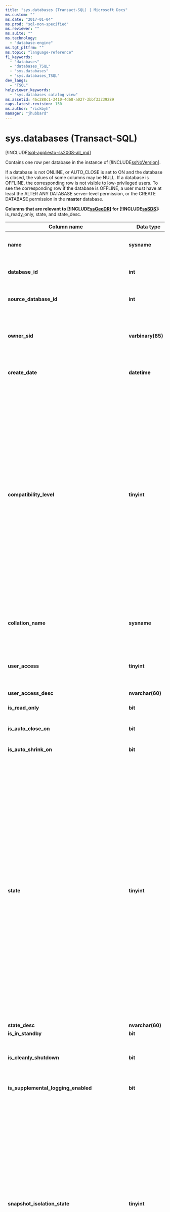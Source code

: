 ```yaml
---
title: "sys.databases (Transact-SQL) | Microsoft Docs"
ms.custom: ""
ms.date: "2017-01-04"
ms.prod: "sql-non-specified"
ms.reviewer: ""
ms.suite: ""
ms.technology: 
  - "database-engine"
ms.tgt_pltfrm: ""
ms.topic: "language-reference"
f1_keywords: 
  - "databases"
  - "databases_TSQL"
  - "sys.databases"
  - "sys.databases_TSQL"
dev_langs: 
  - "TSQL"
helpviewer_keywords: 
  - "sys.databases catalog view"
ms.assetid: 46c288c1-3410-4d68-a027-3bbf33239289
caps.latest.revision: 150
ms.author: "rickbyh"
manager: "jhubbard"
---
```

# sys.databases (Transact-SQL)
[!INCLUDE[tsql-appliesto-ss2008-all_md](../../database-engine/configure/windows/includes/tsql-appliesto-ss2008-all-md.md)]

  Contains one row per database in the instance of [!INCLUDE[ssNoVersion](../../advanced-analytics/r-services/includes/ssnoversion-md.md)].  
  
 If a database is not ONLINE, or AUTO_CLOSE is set to ON and the database is closed, the values of some columns may be NULL. If a database is OFFLINE, the corresponding row is not visible to low-privileged users. To see the corresponding row if the database is OFFLINE, a user must have at least the ALTER ANY DATABASE server-level permission, or the CREATE DATABASE permission in the **master** database.  
  
 **Columns that are relevant to [!INCLUDE[ssGeoDR](../../relational-databases/system-catalog-views/includes/ssgeodr-md.md)] for [!INCLUDE[ssSDS](../../analysis-services/multidimensional-models/includes/sssds-md.md)]:** is_ready_only, state, and state_desc.  
  
|Column name|Data type|Description|  
|-----------------|---------------|-----------------|  
|**name**|**sysname**|Name of database, unique within an instance of [!INCLUDE[ssNoVersion](../../advanced-analytics/r-services/includes/ssnoversion-md.md)] or within a [!INCLUDE[ssSDSfull](../../analysis-services/multidimensional-models/includes/sssdsfull-md.md)] server.|  
|**database_id**|**int**|ID of the database, unique within an instance of [!INCLUDE[ssNoVersion](../../advanced-analytics/r-services/includes/ssnoversion-md.md)] or within a [!INCLUDE[ssSDSfull](../../analysis-services/multidimensional-models/includes/sssdsfull-md.md)] server.|  
|**source_database_id**|**int**|Non-NULL = ID of the source database of this database snapshot.<br /><br /> NULL = Not a database snapshot.|  
|**owner_sid**|**varbinary(85)**|SID (Security-Identifier) of the external owner of the database, as registered to the server. For information about who can own a database, see the **ALTER AUTHORIZATION for databases** section of [ALTER AUTHORIZATION](../../t-sql/statements/alter-authorization-transact-sql.md).|  
|**create_date**|**datetime**|Date the database was created or renamed. For **tempdb**, this value changes every time the server restarts.|  
|**compatibility_level**|**tinyint**|Integer corresponding to the version of [!INCLUDE[ssNoVersion](../../advanced-analytics/r-services/includes/ssnoversion-md.md)] for which behavior is compatible:<br /><br /> **Value** &#124; **Applies to**<br /><br /> 70 &#124; [!INCLUDE[ssKatmai](../../analysis-services/data-mining/includes/sskatmai-md.md)] through [!INCLUDE[ssKilimanjaro](../../analysis-services/instances/install/windows/includes/sskilimanjaro-md.md)]<br /><br /> 80 &#124;<br />                      [!INCLUDE[ssKatmai](../../analysis-services/data-mining/includes/sskatmai-md.md)] through [!INCLUDE[ssKilimanjaro](../../analysis-services/instances/install/windows/includes/sskilimanjaro-md.md)]<br /><br /> 90 &#124;[!INCLUDE[ssKatmai](../../analysis-services/data-mining/includes/sskatmai-md.md)] through [!INCLUDE[ssSQL11](../../analysis-services/includes/sssql11-md.md)]<br /><br /> 100 &#124;[!INCLUDE[ssKatmai](../../analysis-services/data-mining/includes/sskatmai-md.md)] through [!INCLUDE[ssCurrent](../../advanced-analytics/r-services/includes/sscurrent-md.md)] and [!INCLUDE[ssSDSfull](../../analysis-services/multidimensional-models/includes/sssdsfull-md.md)]<br /><br /> 110 &#124; [!INCLUDE[ssSQL11](../../analysis-services/includes/sssql11-md.md)] through [!INCLUDE[ssCurrent](../../advanced-analytics/r-services/includes/sscurrent-md.md)] and [!INCLUDE[ssSDSfull](../../analysis-services/multidimensional-models/includes/sssdsfull-md.md)]<br /><br /> 120 &#124; <br />                      [!INCLUDE[ssSQL14](../../analysis-services/includes/sssql14-md.md)] through [!INCLUDE[ssCurrent](../../advanced-analytics/r-services/includes/sscurrent-md.md)] and [!INCLUDE[ssSDSfull](../../analysis-services/multidimensional-models/includes/sssdsfull-md.md)]<br /><br /> 130 &#124; <br />                      [!INCLUDE[ssSQL15](../../analysis-services/powershell/includes/sssql15-md.md)] through [!INCLUDE[ssCurrent](../../advanced-analytics/r-services/includes/sscurrent-md.md)]<br /><br /> NULL|  
|**collation_name**|**sysname**|Collation for the database. Acts as the default collation in the database.<br /><br /> NULL = Database is not online or AUTO_CLOSE is set to ON and the database is closed.|  
|**user_access**|**tinyint**|User-access setting:<br /><br /> 0 = MULTI_USER specified<br /><br /> 1 = SINGLE_USER specified<br /><br /> 2 = RESTRICTED_USER specified|  
|**user_access_desc**|**nvarchar(60)**|Description of user-access setting.|  
|**is_read_only**|**bit**|1 = Database is READ_ONLY<br /><br /> 0 = Database is READ_WRITE|  
|**is_auto_close_on**|**bit**|1 = AUTO_CLOSE is ON<br /><br /> 0 = AUTO_CLOSE is OFF|  
|**is_auto_shrink_on**|**bit**|1 = AUTO_SHRINK is ON<br /><br /> 0 = AUTO_SHRINK is OFF|  
|**state**|**tinyint**|**Value &#124; Applies to**<br /><br /> 0 = ONLINE &#124;<br /><br /> 1 = RESTORING &#124;<br /><br /> 2 = RECOVERING &#124; [!INCLUDE[ssKatmai](../../analysis-services/data-mining/includes/sskatmai-md.md)] through [!INCLUDE[ssCurrent](../../advanced-analytics/r-services/includes/sscurrent-md.md)]<br /><br /> 3 = RECOVERY_PENDING &#124; [!INCLUDE[ssKatmai](../../analysis-services/data-mining/includes/sskatmai-md.md)] through [!INCLUDE[ssCurrent](../../advanced-analytics/r-services/includes/sscurrent-md.md)]<br /><br /> 4 = SUSPECT &#124;<br /><br /> 5 = EMERGENCY &#124; [!INCLUDE[ssKatmai](../../analysis-services/data-mining/includes/sskatmai-md.md)] through [!INCLUDE[ssCurrent](../../advanced-analytics/r-services/includes/sscurrent-md.md)]<br /><br /> 6 = OFFLINE &#124; [!INCLUDE[ssKatmai](../../analysis-services/data-mining/includes/sskatmai-md.md)] through [!INCLUDE[ssCurrent](../../advanced-analytics/r-services/includes/sscurrent-md.md)]<br /><br /> 7 = COPYING &#124; [!INCLUDE[ssSDSfull](../../analysis-services/multidimensional-models/includes/sssdsfull-md.md)]<br /><br /> 10 = OFFLINE_SECONDARY &#124; [!INCLUDE[ssSDSfull](../../analysis-services/multidimensional-models/includes/sssdsfull-md.md)]<br /><br /> **Note:** A database that has just come online is not necessarily ready to accept connections. To identify when a database can accept connections, query the collation_name column of sys.databases or the Collation property of **DATABASEPROPERTYEX**. The database can accept connections when the database collation returns a non-null value. For Always On databases, query the database_state or database_state_desc columns of sys.dm_hadr_database_replica_states.|  
|**state_desc**|**nvarchar(60)**|Description of the database state.|  
|**is_in_standby**|**bit**|Database is read-only for restore log.|  
|**is_cleanly_shutdown**|**bit**|1 = Database shut down cleanly; no recovery required on startup<br /><br /> 0 = Database did not shut down cleanly; recovery is required on startup|  
|**is_supplemental_logging_enabled**|**bit**|1 = SUPPLEMENTAL_LOGGING is ON<br /><br /> 0 = SUPPLEMENTAL_LOGGING is OFF|  
|**snapshot_isolation_state**|**tinyint**|State of snapshot-isolation transactions being allowed, as set by the ALLOW_SNAPSHOT_ISOLATION option:<br /><br /> 0 = Snapshot isolation state is OFF (default). Snapshot isolation is disallowed.<br /><br /> 1 = Snapshot isolation state ON. Snapshot isolation is allowed.<br /><br /> 2 = Snapshot isolation state is in transition to OFF state. All transactions have their modifications versioned. Cannot start new transactions using snapshot isolation. The database remains in the transition to OFF state until all transactions that were active when ALTER DATABASE was run can be completed.<br /><br /> 3 = Snapshot isolation state is in transition to ON state. New transactions have their modifications versioned. Transactions cannot use snapshot isolation until the snapshot isolation state becomes 1 (ON). The database remains in the transition to ON state until all update transactions that were active when ALTER DATABASE was run can be completed.|  
|**snapshot_isolation_state_desc**|**nvarchar(60)**|Description of state of snapshot-isolation transactions being allowed, as set by the ALLOW_SNAPSHOT_ISOLATION option.|  
|**is_read_committed_snapshot_on**|**bit**|1 = READ_COMMITTED_SNAPSHOT option is ON. Read operations under the read-committed isolation level are based on snapshot scans and do not acquire locks.<br /><br /> 0 = READ_COMMITTED_SNAPSHOT option is OFF (default). Read operations under the read-committed isolation level use share locks.|  
|**recovery_model**|**tinyint**|Recovery model selected:<br /><br /> 1 = FULL<br /><br /> 2 = BULK_LOGGED<br /><br /> 3 = SIMPLE|  
|**recovery_model_desc**|**nvarchar(60)**|Description of recovery model selected.|  
|**page_verify_option**|**tinyint**|Setting of PAGE_VERIFY option:<br /><br /> 0 = NONE<br /><br /> 1 = TORN_PAGE_DETECTION<br /><br /> 2 = CHECKSUM|  
|**page_verify_option_desc**|**nvarchar(60)**|Description of PAGE_VERIFY option setting.|  
|**is_auto_create_stats_on**|**bit**|1 = AUTO_CREATE_STATISTICS is ON<br /><br /> 0 = AUTO_CREATE_STATISTICS is OFF|  
|**is_auto_create_stats_incremental_on**|**bit**|Indicates the default setting for the incremental option of auto stats.<br /><br /> 0 = auto create stats are non-incremental<br /><br /> 1 = auto create stats are incremental if possible<br /><br /> **Applies to**: [!INCLUDE[ssSQL14](../../analysis-services/includes/sssql14-md.md)] through [!INCLUDE[ssCurrent](../../advanced-analytics/r-services/includes/sscurrent-md.md)].|  
|**is_auto_update_stats_on**|**bit**|1 = AUTO_UPDATE_STATISTICS is ON<br /><br /> 0 = AUTO_UPDATE_STATISTICS is OFF|  
|**is_auto_update_stats_async_on**|**bit**|1 = AUTO_UPDATE_STATISTICS_ASYNC is ON<br /><br /> 0 = AUTO_UPDATE_STATISTICS_ASYNC is OFF|  
|**is_ansi_null_default_on**|**bit**|1 = ANSI_NULL_DEFAULT is ON<br /><br /> 0 = ANSI_NULL_DEFAULT is OFF|  
|**is_ansi_nulls_on**|**bit**|1 = ANSI_NULLS is ON<br /><br /> 0 = ANSI_NULLS is OFF|  
|**is_ansi_padding_on**|**bit**|1 = ANSI_PADDING is ON<br /><br /> 0 = ANSI_PADDING is OFF|  
|**is_ansi_warnings_on**|**bit**|1 = ANSI_WARNINGS is ON<br /><br /> 0 = ANSI_WARNINGS is OFF|  
|**is_arithabort_on**|**bit**|1 = ARITHABORT is ON<br /><br /> 0 = ARITHABORT is OFF|  
|**is_concat_null_yields_null_on**|**bit**|1 = CONCAT_NULL_YIELDS_NULL is ON<br /><br /> 0 = CONCAT_NULL_YIELDS_NULL is OFF|  
|**is_numeric_roundabort_on**|**bit**|1 = NUMERIC_ROUNDABORT is ON<br /><br /> 0 = NUMERIC_ROUNDABORT is OFF|  
|**is_quoted_identifier_on**|**bit**|1 = QUOTED_IDENTIFIER is ON<br /><br /> 0 = QUOTED_IDENTIFIER is OFF|  
|**is_recursive_triggers_on**|**bit**|1 = RECURSIVE_TRIGGERS is ON<br /><br /> 0 = RECURSIVE_TRIGGERS is OFF|  
|**is_cursor_close_on_commit_on**|**bit**|1 = CURSOR_CLOSE_ON_COMMIT is ON<br /><br /> 0 = CURSOR_CLOSE_ON_COMMIT is OFF|  
|**is_local_cursor_default**|**bit**|1 = CURSOR_DEFAULT is local<br /><br /> 0 = CURSOR_DEFAULT is global|  
|**is_fulltext_enabled**|**bit**|1 = Full-text is enabled for the database<br /><br /> 0 = Full-text is disabled for the database|  
|**is_trustworthy_on**|**bit**|1 = Database has been marked trustworthy<br /><br /> 0 = Database has not been marked trustworthy|  
|**is_db_chaining_on**|**bit**|1 = Cross-database ownership chaining is ON<br /><br /> 0 = Cross-database ownership chaining is OFF|  
|**is_parameterization_forced**|**bit**|1 = Parameterization is FORCED<br /><br /> 0 = Parameterization is SIMPLE|  
|**is_master_key_encrypted_by_server**|**bit**|1 = Database has an encrypted master key<br /><br /> 0 = Database does not have an encrypted master key|  
|**is_query_store_on**|**bit**|1 = The query store is enable for this database. Check [sys.database_query_store_options](../../relational-databases/system-catalog-views/sys.database-query-store-options-transact-sql.md) to view the query store status.<br /><br /> 0 = The query store is not enabled<br /><br /> **Applies to**: [!INCLUDE[ssNoVersion](../../advanced-analytics/r-services/includes/ssnoversion-md.md)] ([!INCLUDE[ssSQL15](../../analysis-services/powershell/includes/sssql15-md.md)] through [current version](http://go.microsoft.com/fwlink/p/?LinkId=299658)).|  
|**is_published**|**bit**|1 = Database is a publication database in a transactional or snapshot replication topology<br /><br /> 0 = Is not a publication database|  
|**is_subscribed**|**bit**|This column is not used. It will always return 0, regardless of the subscriber status of the database.|  
|**is_merge_published**|**bit**|1 = Database is a publication database in a merge replication topology<br /><br /> 0 = Is not a publication database in a merge replication topology|  
|**is_distributor**|**bit**|1 = Database is the distribution database for a replication topology<br /><br /> 0 = Is not the distribution database for a replication topology|  
|**is_sync_with_backup**|**bit**|1 = Database is marked for replication synchronization with backup<br /><br /> 0 = Is not marked for replication synchronization with backup|  
|**service_broker_guid**|**uniqueidentifier**|Identifier of the service broker for this database. Used as the **broker_instance** of the target in the routing table.|  
|**is_broker_enabled**|**bit**|1 = The broker in this database is currently sending and receiving messages.<br /><br /> 0 = All sent messages will stay on the transmission queue and received messages will not be put on queues in this database.<br /><br /> By default, restored or attached databases have the broker disabled. The exception to this is database mirroring where the broker is enabled after failover.|  
|**log_reuse_wait**|**tinyint**|Reuse of transaction log space is currently waiting on one of the following as of the last checkpoint. (For more detailed explanations of these values, see [The Transaction Log](../../relational-databases/logs/the-transaction-log-sql-server.md).)<br /><br /> **Value** 0 = Nothing<br /><br /> **Applies to**<br /><br /> **Value** 1 = Checkpoint (When a database uses a recovery model and has a memory-optimized data filegroup, you should expect to see the log_reuse_wait column indicate checkpoint or xtp_checkpoint.)<br /><br /> **Applies to** [!INCLUDE[ssKatmai](../../analysis-services/data-mining/includes/sskatmai-md.md)] through [!INCLUDE[ssCurrent](../../advanced-analytics/r-services/includes/sscurrent-md.md)]<br /><br /> **Value** 2 = Log Backup<br /><br /> **Applies to** [!INCLUDE[ssKatmai](../../analysis-services/data-mining/includes/sskatmai-md.md)] through [!INCLUDE[ssCurrent](../../advanced-analytics/r-services/includes/sscurrent-md.md)]<br /><br /> **Value** 3 = Active backup or restore<br /><br /> **Applies to** [!INCLUDE[ssKatmai](../../analysis-services/data-mining/includes/sskatmai-md.md)] through [!INCLUDE[ssCurrent](../../advanced-analytics/r-services/includes/sscurrent-md.md)]<br /><br /> **Value** 4 = Active transaction<br /><br /> **Applies to** [!INCLUDE[ssKatmai](../../analysis-services/data-mining/includes/sskatmai-md.md)] through [!INCLUDE[ssCurrent](../../advanced-analytics/r-services/includes/sscurrent-md.md)]<br /><br /> **Value** 5 = Database mirroring<br /><br /> **Applies to** [!INCLUDE[ssKatmai](../../analysis-services/data-mining/includes/sskatmai-md.md)] through [!INCLUDE[ssCurrent](../../advanced-analytics/r-services/includes/sscurrent-md.md)]<br /><br /> **Value** 6 = Replication<br /><br /> **Applies to** [!INCLUDE[ssKatmai](../../analysis-services/data-mining/includes/sskatmai-md.md)] through [!INCLUDE[ssCurrent](../../advanced-analytics/r-services/includes/sscurrent-md.md)]<br /><br /> **Value** 7 = Database snapshot creation<br /><br /> **Applies to** [!INCLUDE[ssKatmai](../../analysis-services/data-mining/includes/sskatmai-md.md)] through [!INCLUDE[ssCurrent](../../advanced-analytics/r-services/includes/sscurrent-md.md)]<br /><br /> **Value** 8 = Log scan<br /><br /> **Applies to**<br /><br /> **Value** 9 = An Always On Availability Groups secondary replica is applying transaction log records of this database to a corresponding secondary database.<br /><br /> **Applies to** [!INCLUDE[ssSQL11](../../analysis-services/includes/sssql11-md.md)] through [!INCLUDE[ssCurrent](../../advanced-analytics/r-services/includes/sscurrent-md.md)]. In earlier versions of SQL Server, 9 = Other (Transient).<br /><br /> **Value** 10 = For internal use only<br /><br /> **Applies to** [!INCLUDE[ssSQL11](../../analysis-services/includes/sssql11-md.md)] through [!INCLUDE[ssCurrent](../../advanced-analytics/r-services/includes/sscurrent-md.md)]<br /><br /> **Value** 11 = For internal use only<br /><br /> **Applies to** [!INCLUDE[ssSQL11](../../analysis-services/includes/sssql11-md.md)] through [!INCLUDE[ssCurrent](../../advanced-analytics/r-services/includes/sscurrent-md.md)]<br /><br /> **Value** 12 = For internal use only<br /><br /> **Applies to** [!INCLUDE[ssSQL11](../../analysis-services/includes/sssql11-md.md)] through [!INCLUDE[ssCurrent](../../advanced-analytics/r-services/includes/sscurrent-md.md)]<br /><br /> **Value** 13 = Oldest page<br /><br /> **Applies to** [!INCLUDE[ssSQL11](../../analysis-services/includes/sssql11-md.md)] through [!INCLUDE[ssCurrent](../../advanced-analytics/r-services/includes/sscurrent-md.md)]<br /><br /> **Value** 14 = Other<br /><br /> **Applies to** [!INCLUDE[ssSQL11](../../analysis-services/includes/sssql11-md.md)] through [!INCLUDE[ssCurrent](../../advanced-analytics/r-services/includes/sscurrent-md.md)]<br /><br /> **Value** 16 = XTP_CHECKPOINT (When a database uses a recovery model and has a memory-optimized data filegroup, you should expect to see the log_reuse_wait column indicate checkpoint or xtp_checkpoint.)<br /><br /> **Applies to** [!INCLUDE[ssSQL14](../../analysis-services/includes/sssql14-md.md)] through [!INCLUDE[ssCurrent](../../advanced-analytics/r-services/includes/sscurrent-md.md)]|  
|**log_reuse_wait_desc**|**nvarchar(60)**|Description of reuse of transaction log space is currently waiting on as of the last checkpoint.|  
|**is_date_correlation_on**|**bit**|1 = DATE_CORRELATION_OPTIMIZATION is ON<br /><br /> 0 = DATE_CORRELATION_OPTIMIZATION is OFF|  
|**is_cdc_enabled**|**bit**|1 = Database is enabled for change data capture. For more information, see [sys.sp_cdc_enable_db &#40;Transact-SQL&#41;](../../relational-databases/system-stored-procedures/sys.sp-cdc-enable-db-transact-sql.md).|  
|**is_encrypted**|**bit**|Indicates whether the database is encrypted (reflects the state last set by using the ALTER DATABASE SET ENCRYPTION clause). Can be one of the following values:<br /><br /> 1 = Encrypted<br /><br /> 0 = Not Encrypted<br /><br /> For more information about database encryption, see [Transparent Data Encryption &#40;TDE&#41;](../../relational-databases/security/encryption/transparent-data-encryption-tde.md).<br /><br /> If the database is in the process of being decrypted, **is_encrypted** shows a value of 0. You can see the state of the encryption process by using the [sys.dm_database_encryption_keys](../../relational-databases/system-dynamic-management-views/sys.dm-database-encryption-keys-transact-sql.md) dynamic management view.|  
|**is_honor_broker_priority_on**|**bit**|Indicates whether the database honors conversation priorities (reflects the state last set by using the ALTER DATABASE SET HONOR_BROKER_PRIORITY clause). Can be one of the following values:<br /><br /> 1 = HONOR_BROKER_PRIORITY is ON<br /><br /> 0 = HONOR_BROKER_PRIORITY is OFF|  
|**replica_id**|**uniqueidentifier**|Unique identifier of the local [!INCLUDE[ssHADR](../../analysis-services/power-pivot-sharepoint/includes/sshadr-md.md)] availability replica of the availability group, if any, in which the database is participating.<br /><br /> NULL = database is not part of an availability replica of in availability group.<br /><br /> **Applies to**: [!INCLUDE[ssSQL11](../../analysis-services/includes/sssql11-md.md)] through [!INCLUDE[ssCurrent](../../advanced-analytics/r-services/includes/sscurrent-md.md)], [!INCLUDE[ssSDSfull](../../analysis-services/multidimensional-models/includes/sssdsfull-md.md)]|  
|**group_database_id**|**uniqueidentifier**|Unique identifier of the database within an Always On availability group, if any, in which the database is participating. **group_database_id** is the same for this database on the primary replica and on every secondary replica on which the database has been joined to the availability group.<br /><br /> NULL = database is not part of an availability replica in any availability group.<br /><br /> **Applies to**: [!INCLUDE[ssSQL11](../../analysis-services/includes/sssql11-md.md)] through [!INCLUDE[ssCurrent](../../advanced-analytics/r-services/includes/sscurrent-md.md)], [!INCLUDE[ssSDSfull](../../analysis-services/multidimensional-models/includes/sssdsfull-md.md)]|  
|**resource_pool_id**|**int**|The id of the resource pool that is mapped to this database. This resource pool controls total memory available to memory-optimized tables in this database.<br /><br /> **Applies to**: [!INCLUDE[ssSQL14](../../analysis-services/includes/sssql14-md.md)] through [!INCLUDE[ssCurrent](../../advanced-analytics/r-services/includes/sscurrent-md.md)]|  
|**default_language_lcid**|**smallint**|Indicates the local id (lcid) of the default language of a contained database.<br /><br /> **Note** Functions as the [Configure the default language Server Configuration Option](../../database-engine/configure/windows/configure-the-default-language-server-configuration-option.md) of **sp_configure**. This value is **null** for a non-contained database.<br /><br /> **Applies to**: [!INCLUDE[ssSQL11](../../analysis-services/includes/sssql11-md.md)] through [!INCLUDE[ssCurrent](../../advanced-analytics/r-services/includes/sscurrent-md.md)], [!INCLUDE[ssSDSfull](../../analysis-services/multidimensional-models/includes/sssdsfull-md.md)]|  
|**default_language_name**|**nvarchar(128)**|Indicates the default language of a contained database.<br /><br /> This value is **null** for a non-contained database.<br /><br /> **Applies to**: [!INCLUDE[ssSQL11](../../analysis-services/includes/sssql11-md.md)] through [!INCLUDE[ssCurrent](../../advanced-analytics/r-services/includes/sscurrent-md.md)], [!INCLUDE[ssSDSfull](../../analysis-services/multidimensional-models/includes/sssdsfull-md.md)]|  
|**default_fulltext_language_lcid**|**int**|Indicates the local id (lcid) of the default fulltext language of the contained database.<br /><br /> **Note** Functions as the default [Configure the default full-text language Server Configuration Option](../../database-engine/configure/windows/configure-the-default-full-text-language-server-configuration-option.md) of **sp_configure**. This value is **null** for a non-contained database.<br /><br /> **Applies to**: [!INCLUDE[ssSQL11](../../analysis-services/includes/sssql11-md.md)] through [!INCLUDE[ssCurrent](../../advanced-analytics/r-services/includes/sscurrent-md.md)], [!INCLUDE[ssSDSfull](../../analysis-services/multidimensional-models/includes/sssdsfull-md.md)]|  
|**default_fulltext_language_name**|**nvarchar(128)**|Indicates the default fulltext language of the contained database.<br /><br /> This value is **null** for a non-contained database.<br /><br /> **Applies to**: [!INCLUDE[ssSQL11](../../analysis-services/includes/sssql11-md.md)] through [!INCLUDE[ssCurrent](../../advanced-analytics/r-services/includes/sscurrent-md.md)], [!INCLUDE[ssSDSfull](../../analysis-services/multidimensional-models/includes/sssdsfull-md.md)]|  
|**is_nested_triggers_on**|**bit**|Indicates whether or not nested triggers are allowed in the contained database.<br /><br /> 0 = nested triggers are not allowed<br /><br /> 1 = nested triggers are allowed<br /><br /> **Note** Functions as the [Configure the nested triggers Server Configuration Option](../../database-engine/configure/windows/configure-the-nested-triggers-server-configuration-option.md) of **sp_configure**. This value is **null** for a non-contained database. See [sys.configurations &#40;Transact-SQL&#41;](../../relational-databases/system-catalog-views/sys.configurations-transact-sql.md) for further information.<br /><br /> **Applies to**: [!INCLUDE[ssSQL11](../../analysis-services/includes/sssql11-md.md)] through [!INCLUDE[ssCurrent](../../advanced-analytics/r-services/includes/sscurrent-md.md)], [!INCLUDE[ssSDSfull](../../analysis-services/multidimensional-models/includes/sssdsfull-md.md)]|  
|**is_transform_noise_words_on**|**bit**|Indicates whether or noise words should be transformed in the contained database.<br /><br /> 0 = noise words should not be transformed.<br /><br /> 1 = noise words should be transformed.<br /><br /> **Note** Functions as the [transform noise words Server Configuration Option](../../database-engine/configure/windows/transform-noise-words-server-configuration-option.md) of **sp_configure**. This value is **null** for a non-contained database. See [sys.configurations &#40;Transact-SQL&#41;](../../relational-databases/system-catalog-views/sys.configurations-transact-sql.md) for further information.<br /><br /> **Applies to**: [!INCLUDE[ssSQL11](../../analysis-services/includes/sssql11-md.md)] through [!INCLUDE[ssCurrent](../../advanced-analytics/r-services/includes/sscurrent-md.md)]|  
|**two_digit_year_cutoff**|**smallint**|Indicates a value of a number between 1753 and 9999 to represent the cutoff year for interpreting two-digit years as four-digit years.<br /><br /> **Note** Functions as the [Configure the two digit year cutoff Server Configuration Option](../../database-engine/configure/windows/configure-the-two-digit-year-cutoff-server-configuration-option.md) of **sp_configure**. This value is **null** for a non-contained database. See [sys.configurations &#40;Transact-SQL&#41;](../../relational-databases/system-catalog-views/sys.configurations-transact-sql.md) for further information.<br /><br /> **Applies to**: [!INCLUDE[ssSQL11](../../analysis-services/includes/sssql11-md.md)] through [!INCLUDE[ssCurrent](../../advanced-analytics/r-services/includes/sscurrent-md.md)], [!INCLUDE[ssSDSfull](../../analysis-services/multidimensional-models/includes/sssdsfull-md.md)]|  
|**containment**|**tinyint not null**|Indicates the containment status of the database.<br /><br /> **Value &#124; Applies to**<br /><br /> 0 = database containment is off.<br /><br /> [!INCLUDE[ssSQL11](../../analysis-services/includes/sssql11-md.md)] through [!INCLUDE[ssCurrent](../../advanced-analytics/r-services/includes/sscurrent-md.md)], [!INCLUDE[ssSDSfull](../../analysis-services/multidimensional-models/includes/sssdsfull-md.md)]<br /><br /> 1 = database is in partial containment<br /><br /> [!INCLUDE[ssSQL11](../../analysis-services/includes/sssql11-md.md)] through [!INCLUDE[ssCurrent](../../advanced-analytics/r-services/includes/sscurrent-md.md)]|  
|**containment_desc**|**nvarchar(60) not null**|Indicates the containment status of the database.<br /><br /> NONE = legacy database (zero containment)<br /><br /> PARTIAL = partially contained database<br /><br /> **Applies to**: [!INCLUDE[ssSQL11](../../analysis-services/includes/sssql11-md.md)] through [!INCLUDE[ssCurrent](../../advanced-analytics/r-services/includes/sscurrent-md.md)], [!INCLUDE[ssSDSfull](../../analysis-services/multidimensional-models/includes/sssdsfull-md.md)]|  
|**target_recovery_time_in_seconds**|**int**|The estimated time to recover the database, in seconds. Nullable.<br /><br /> **Applies to**: [!INCLUDE[ssSQL11](../../analysis-services/includes/sssql11-md.md)] through [!INCLUDE[ssCurrent](../../advanced-analytics/r-services/includes/sscurrent-md.md)], [!INCLUDE[ssSDSfull](../../analysis-services/multidimensional-models/includes/sssdsfull-md.md)]|  
|**delayed_durability**|**int**|The delayed durability setting:<br /><br /> 0 = DISABLED<br /><br /> 1 = ALLOWED<br /><br /> 2 = FORCED<br /><br /> For more information, see [Control Transaction Durability](../../relational-databases/logs/control-transaction-durability.md).<br /><br /> **Applies to**:  [!INCLUDE[ssSQL14](../../analysis-services/includes/sssql14-md.md)] through [!INCLUDE[ssCurrent](../../advanced-analytics/r-services/includes/sscurrent-md.md)], [!INCLUDE[ssSDSfull](../../analysis-services/multidimensional-models/includes/sssdsfull-md.md)].|  
|**delayed_durability_desc**|**nvarchar(60)**|The delayed durability setting:<br /><br /> DISABLED<br /><br /> ALLOWED<br /><br /> FORCED<br /><br /> **Applies to**: [!INCLUDE[ssSQL14](../../analysis-services/includes/sssql14-md.md)] through [!INCLUDE[ssCurrent](../../advanced-analytics/r-services/includes/sscurrent-md.md)], [!INCLUDE[ssSDSfull](../../analysis-services/multidimensional-models/includes/sssdsfull-md.md)].<br /><br /> **Applies to**: [!INCLUDE[ssSQL14](../../analysis-services/includes/sssql14-md.md)] through [!INCLUDE[ssCurrent](../../advanced-analytics/r-services/includes/sscurrent-md.md)].|  
|**is_memory_optimized_elevate_to_snapshot_on**|**bit**|Memory-optimized tables are accessed using SNAPSHOT isolation when the session setting TRANSACTION ISOLATION LEVEL is set to a lower isolation level, READ COMMITTED or READ UNCOMMITTED.<br /><br /> 1 = Minimum isolation level is SNAPSHOT.<br /><br /> 0 = Isolation level is not elevated.|  
|**is_federation_member**|**bit**|Indicates if the database is a member of a federation.<br /><br /> **Applies to**: [!INCLUDE[ssSDSfull](../../analysis-services/multidimensional-models/includes/sssdsfull-md.md)]|  
|**is_remote_data_archive_enabled**|**bit**|Indicates whether the database is stretched.<br /><br /> 0 = The database is not Stretch-enabled.<br /><br /> 1 = The database is Stretch-enabled.<br /><br /> **Applies to**: [!INCLUDE[ssSQL15](../../analysis-services/powershell/includes/sssql15-md.md)] through [!INCLUDE[ssCurrent](../../advanced-analytics/r-services/includes/sscurrent-md.md)]<br /><br /> For more information, see [Stretch Database](../../sql-server/install/stretch-database.md).|  
|**is_mixed_page_allocation_on**|**bit**|Indicates whether tables and indexes in the database can allocate initial pages from mixed extents.<br /><br /> 0 = Tables and indexes in the database always allocate  initial pages from uniform extents.<br /><br /> 1 =  Tables and indexes in the database can allocate initial pages from mixed extents.<br /><br /> **Applies to**: [!INCLUDE[ssSQL15](../../analysis-services/powershell/includes/sssql15-md.md)] through [!INCLUDE[ssCurrent](../../advanced-analytics/r-services/includes/sscurrent-md.md)]<br /><br /> For more information, see the SET MIXED_PAGE_ALLOCATION option of [ALTER DATABASE SET Options &#40;Transact-SQL&#41;](../Topic/ALTER%20DATABASE%20SET%20Options%20\(Transact-SQL\).md).|  
|**is_temporal_retention_enabled**|**bit**|Indicates whether temporal retention policy cleanup task is enabled.<br /><br /> **Applies to**: Azure SQL Database| 
  
## Permissions  
 If the caller of **sys.databases** is not the owner of the database and the database is not **master** or **tempdb**, the minimum permissions required to see the corresponding row are ALTER ANY DATABASE or VIEW ANY DATABASE server-level permission, or CREATE DATABASE permission in the **master** database. The database to which the caller is connected can always be viewed in **sys.databases**.  
  
> [!IMPORTANT]  
>  By default, the public role has the VIEW ANY DATABASE permission, allowing all logins to see database information. To block a login from the ability to detect a database, REVOKE the VIEW ANY DATABASE permission from public, or DENY the VIEW ANY DATABASE permission for individual logins.  
  
## [!INCLUDE[ssSDS](../../analysis-services/multidimensional-models/includes/sssds-md.md)] Remarks  
 In [!INCLUDE[ssSDS](../../analysis-services/multidimensional-models/includes/sssds-md.md)], this view is available in the **master** database and in user databases. In the **master** database, this view returns the information on the **master** database and all user databases on the server. In a user database, this view returns information only on the current database and the master database.  
  
 Use the **sys.databases** view in the **master** database of the [!INCLUDE[ssSDS](../../analysis-services/multidimensional-models/includes/sssds-md.md)] server where the new database is being created. After the database copy starts, you can query the **sys.databases** and the **sys.dm_database_copies** views from the **master** database of the destination server to retrieve more information about the copying progress.  
  
## Examples  
  
### A. Query the sys.databases view  
 The following example returns a few of the columns available in the **sys.databases** view.  
  
```  
SELECT name, user_access_desc, is_read_only, state_desc, recovery_model_desc  
FROM sys.databases;  
```  
  
### B. Check the copying status in [!INCLUDE[ssSDS](../../analysis-services/multidimensional-models/includes/sssds-md.md)]  
 The following example queries the **sys.databases** and **sys.dm_database_copies** views to return information about a database copy operation.  
  
||  
|-|  
|**Applies to**: [!INCLUDE[ssSDSfull](../../analysis-services/multidimensional-models/includes/sssdsfull-md.md)]|  
  
```  
-- Execute from the master database.  
SELECT a.name, a.state_desc, b.start_date, b.modify_date, b.percentage_complete  
FROM sys.databases AS a  
INNER JOIN sys.dm_database_copies AS b ON a.database_id = b.database_id  
WHERE a.state = 7;  
```  
### C. Check the temporal retention policy status in [!INCLUDE[ssSDS](../../analysis-services/multidimensional-models/includes/sssds-md.md)]  
 The following example queries the **sys.databases** to return information whether temporal retention cleanup task is enabled. Be aware that after restore operation temporal retention is **disabled** by default. Use ALTER DATABASE to enable it explicitly.
  
||  
|-|  
|**Applies to**: [!INCLUDE[ssSDSfull](../../analysis-services/multidimensional-models/includes/sssdsfull-md.md)]|  
  
```  
-- Execute from the master database.  
SELECT a.name, a.is_temporal_history_retention_enabled 
FROM sys.databases AS a;
```  
  
## See Also  
 [ALTER DATABASE &#40;Transact-SQL&#41;](../../t-sql/statements/alter-database-transact-sql.md)   
 [sys.database_mirroring_witnesses &#40;Transact-SQL&#41;](../Topic/sys.database_mirroring_witnesses%20\(Transact-SQL\).md)   
 [sys.database_recovery_status &#40;Transact-SQL&#41;](../../relational-databases/system-catalog-views/sys.database-recovery-status-transact-sql.md)   
 [Databases and Files Catalog Views &#40;Transact-SQL&#41;](../../relational-databases/system-catalog-views/databases-and-files-catalog-views-transact-sql.md)   
 [sys.dm_database_copies &#40;Azure SQL Database&#41;](../../relational-databases/system-dynamic-management-views/sys.dm-database-copies-azure-sql-database.md)  
  
  